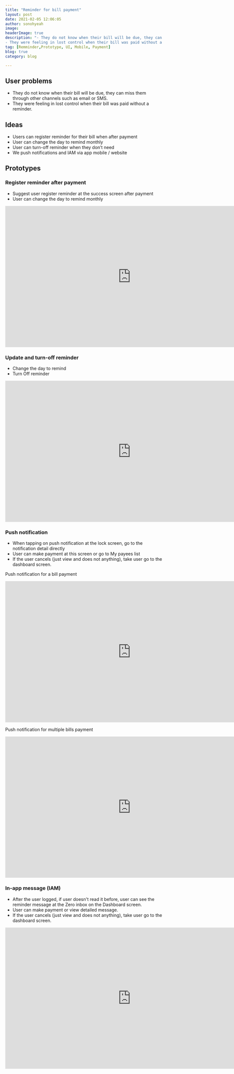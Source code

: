 ```yaml
---
title: "Reminder for bill payment"
layout: post
date: 2021-02-05 12:06:05
author: sonohyeah
image: 
headerImage: true
description: "- They do not know when their bill will be due, they can miss them through other channels such as email or SMS.
- They were feeling in lost control when their bill was paid without a reminder."
tag: [Remminder,Prototype, UI, Mobile, Payment]
blog: true
category: blog

---
```


## **User problems**

- They do not know when their bill will be due, they can miss them through other channels such as email or SMS.
- They were feeling in lost control when their bill was paid without a reminder.

## Ideas

- Users can register reminder for their bill when after payment
- User can change the day to remind monthly
- User can turn-off reminder when they don’t need
- We push notifications  and IAM via app mobile / website

## Prototypes

### Register reminder after payment

- Suggest user register reminder at the success screen after payment
- User can change the day to remind monthly

<iframe style="border: 1px solid rgba(0, 0, 0, 0.1);" width="800" height="450" src="https://www.figma.com/embed?embed_host=share&url=https%3A%2F%2Fwww.figma.com%2Fproto%2FRUq8PKD1QoJFDNvMBB2Yq9%2FPS1_WS3-Bill-payment%3Fnode-id%3D46%253A9873%26viewport%3D348%252C537%252C0.08072768896818161%26scaling%3Dscale-down" allowfullscreen></iframe>

### Update and turn-off reminder

- Change the day to remind
- Turn Off reminder
 
<iframe style="border: 1px solid rgba(0, 0, 0, 0.1);" width="800" height="450" src="https://www.figma.com/embed?embed_host=share&url=https%3A%2F%2Fwww.figma.com%2Fproto%2FRUq8PKD1QoJFDNvMBB2Yq9%2FPS1_WS3-Bill-payment%3Fnode-id%3D98%253A323%26viewport%3D315%252C490%252C0.1256456822156906%26scaling%3Dscale-down" allowfullscreen></iframe>

### Push notification

- When tapping on push notification at the lock screen, go to the notification detail directly
- User can make payment at this screen or go to My payees list
- If the user cancels (just view and does not anything), take user go to the dashboard screen.

Push notification for a bill payment
<iframe style="border: 1px solid rgba(0, 0, 0, 0.1);" width="800" height="450" src="https://www.figma.com/embed?embed_host=share&url=https%3A%2F%2Fwww.figma.com%2Fproto%2FRUq8PKD1QoJFDNvMBB2Yq9%2FPS1_WS3-Bill-payment%3Fnode-id%3D46%253A4720%26viewport%3D476%252C263%252C0.14603278040885925%26scaling%3Dscale-down" allowfullscreen></iframe>

Push notification for multiple bills payment
<iframe style="border: 1px solid rgba(0, 0, 0, 0.1);" width="800" height="450" src="https://www.figma.com/embed?embed_host=share&url=https%3A%2F%2Fwww.figma.com%2Fproto%2FRUq8PKD1QoJFDNvMBB2Yq9%2FPS1_WS3-Bill-payment%3Fnode-id%3D164%253A11026%26viewport%3D504%252C373%252C0.12897677719593048%26scaling%3Dscale-down" allowfullscreen></iframe>

### In-app message (IAM)

- After the user logged, if user doesn't read it before, user can see the reminder message at the Zero inbox on the Dashboard screen.
- User can make payment or view detailed message.
- If the user cancels (just view and does not anything), take user go to the dashboard screen.

<iframe style="border: 1px solid rgba(0, 0, 0, 0.1);" width="800" height="450" src="https://www.figma.com/embed?embed_host=share&url=https%3A%2F%2Fwww.figma.com%2Fproto%2FRUq8PKD1QoJFDNvMBB2Yq9%2FPS1_WS3-Bill-payment%3Fnode-id%3D13%253A1984%26viewport%3D100%252C421%252C0.291262149810791%26scaling%3Dscale-down" allowfullscreen></iframe>

